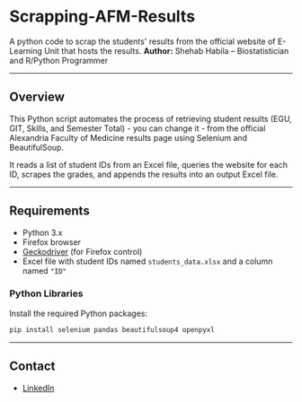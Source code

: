 # Scrapping-AFM-Results
A python code to scrap the students' results from the official website of E-Learning Unit that hosts the results.
**Author:** Shehab Habila – Biostatistician and R/Python Programmer   

---

## Overview

This Python script automates the process of retrieving student results (EGU, GIT, Skills, and Semester Total) - you can change it - from the official Alexandria Faculty of Medicine results page using Selenium and BeautifulSoup.

It reads a list of student IDs from an Excel file, queries the website for each ID, scrapes the grades, and appends the results into an output Excel file.

---

## Requirements

- Python 3.x
- Firefox browser
- [Geckodriver](https://github.com/mozilla/geckodriver/releases) (for Firefox control)
- Excel file with student IDs named `students_data.xlsx` and a column named `"ID"`

### Python Libraries

Install the required Python packages:

```bash
pip install selenium pandas beautifulsoup4 openpyxl
```

---

## Contact
- [LinkedIn](https://www.linkedin.com/in/shehab-habila/)
